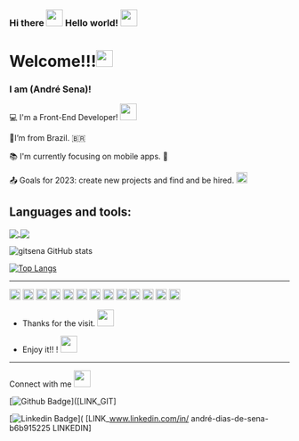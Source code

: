 ### Hi there <code><img src=https://github.com/gitsena/GitSena/assets/89034251/4e8a1f57-f49b-4504-ae21-5845eca5dffd height= "30"></code> Hello world! <code><img src=https://github.com/gitsena/GitSena/assets/89034251/f9672fc4-7c85-42b6-a6ea-80034a81f521 height= "30"></code> 







# Welcome!!!<code><img src=https://github.com/gitsena/GitSena/assets/89034251/70464a40-9800-4c56-9d43-ad6421b62fc4 height= "30"></code>


### I am (André Sena)!


:computer: I'm a Front-End Developer! <code><img src=https://github.com/gitsena/GitSena/assets/89034251/33392cab-78ef-42ef-88be-8d81a5a3096e width="30"></code>

:house_with_garden:I’m from Brazil. 🇧🇷

:books: I'm currently focusing on mobile apps. 📱

:outbox_tray: Goals for 2023: create new projects and find and be hired. <code><img src=https://github.com/gitsena/GitSena/assets/89034251/648f1ac4-3df2-4ab8-8854-975b474c3713 height= "20" ></code>



## Languages and tools:
<a href="https://github.com/gitsena/github-readme-stats">
  <img align="center" src="https://github-readme-stats.vercel.app/api/pin/?username=gitsena&repo=github-readme-stats" />
</a>
<a href="https://github.com/anuraghazra/convoychat">
  <img align="center" src="https://github-readme-stats.vercel.app/api/pin/?username=gitsena&repo=convoychat" />
</a>

![gitsena GitHub stats](https://github-readme-stats.vercel.app/api?username=gitsena&theme=tokyonight&show_icons=true)


[![Top Langs](https://github-readme-stats.vercel.app/api/top-langs/?username=gitsena&theme=tokyonight&layout=compact)](https://github.com/gitsena/github-readme-stats)

----------------------------------------------------------------------------------

<code><img height="20" src="https://img.shields.io/badge/Java-ED8B00?style=for-the-badge&logo=java&logoColor=white"></code>
<code><img height="20" src="https://img.shields.io/badge/MySQL-00000F?style=for-the-badge&logo=mysq18logoColor=white"></code>
<code><img height="20" src="https://img.shields.io/badge/React-20232A?style=for-the-badge&logo=react&logoColor=61DAFB"></code> 
<code><img height="20" src="https://img.shields.io/badge/Git-F05032?style=for-the-badge&logo=git&logoColor=white"></code>
<code><img height="20" src="https://img.shields.io/badge/JavaScript-323330?style=for-the-badge&logo=javascript&logoColorsF7DF1E"></code>
<code><img height="20" src="nttps://img.shields.io/badge/HTML-239120?style=for-the-badge&logo=htm1581ogoColor=white"></code> 
<code><img height="20" src="https://img.shields.io/badge/Spring_Boot-F2F4F9?style=for-the-badge&logo=spring-boot"></code> 
<code><img height="20" src="https://img.shields.io/badge/Yarn-2C8EBB?style=for-the-badge&logo=yarn&logoColor=white"></code>
<code><img height="20" src="https://img.shields.io/badge/Atom-66595C?style=for-the-badge&logo=Atom&logoColor=white"></code> 
<code><img height="20" src="https://img.shields.io/badge/Salesforce-00A1E0?style=for-the-badge&logo=Salesforce&logoColor=white"></code>
<code><img height="20" src="https://img.shields.io/badge/TypeScript-007ACC?style=for-the-badge&logo=typescript&logoColor=white"></code>
<code><img height="20" src="https://img.shields.io/badge/Lightning-792DE4?style=for-the-badge&logo=pytorch-lightning&logoColor=white"></code>
<code><img height="20" src="https://img.shields.io/badge/Xcode-007ACC?style=for-the-badge&logo=Xcode&logoColor=white"></code>

- Thanks for the visit. <code><img src=https://github.com/gitsena/GitSena/assets/89034251/b5d37775-2230-44f1-a504-ef4817f01006 height= "30"></code> 



- Enjoy it!! ! <code><img src=https://github.com/gitsena/GitSena/assets/89034251/ed6bf5c0-341c-4409-806c-28c6eb6177e9 height= "30"></code> 




----------------------------------------------------------------------------------

Connect with me  <code><img src=https://github.com/gitsena/GitSena/assets/89034251/6166ce38-f97b-4274-888d-24652c1395ca height= "30"></code>



[![Github Badge](https://github.com/gitsena)]([LINK_GIT]

[![Linkedin Badge](https://www.linkedin.com/in/andr%C3%A9-dias-de-sena-b6b915225/)]( [LINK_www.linkedin.com/in/
andré-dias-de-sena-b6b915225
LINKEDIN]

